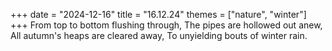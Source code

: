 +++
date = "2024-12-16"
title = "16.12.24"
themes = ["nature", "winter"]
+++
From top to bottom flushing through,
The pipes are hollowed out anew,
All autumn's heaps are cleared away,
To unyielding bouts of winter rain.
